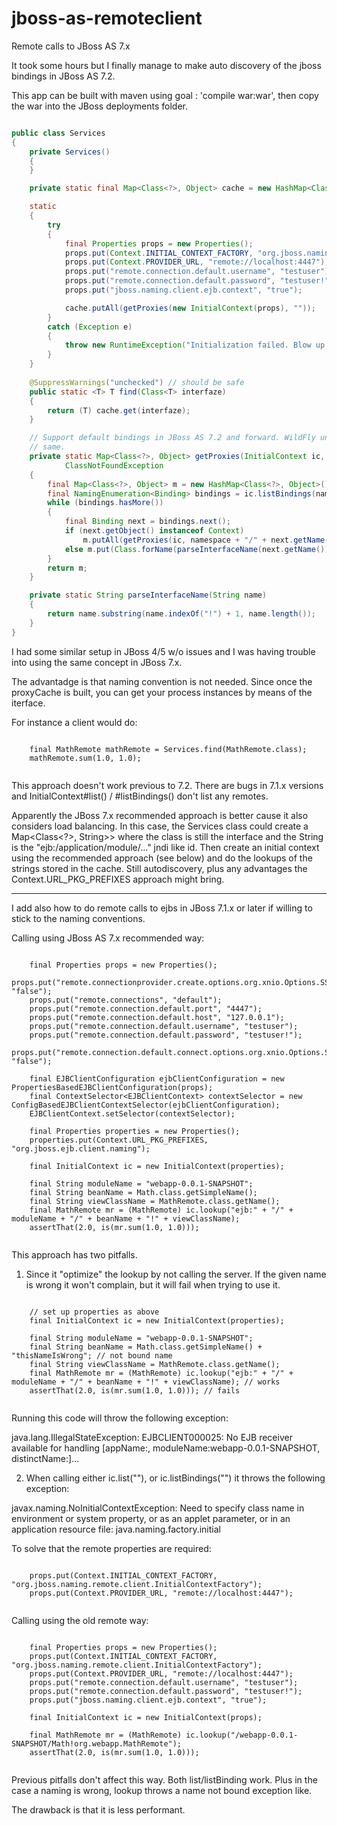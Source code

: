 # jboss-as-remoteclient
Remote calls to JBoss AS 7.x

It took some hours but I finally manage to make auto discovery of the jboss bindings in JBoss AS 7.2. 

This app can be built with maven using goal : 'compile war:war', then copy the war into the JBoss deployments folder.

```java

public class Services
{
    private Services()
    {
    }

    private static final Map<Class<?>, Object> cache = new HashMap<Class<?>, Object>();

    static
    {
        try
        {
            final Properties props = new Properties();
            props.put(Context.INITIAL_CONTEXT_FACTORY, "org.jboss.naming.remote.client.InitialContextFactory");
            props.put(Context.PROVIDER_URL, "remote://localhost:4447");
            props.put("remote.connection.default.username", "testuser");
            props.put("remote.connection.default.password", "testuser!");
            props.put("jboss.naming.client.ejb.context", "true");

            cache.putAll(getProxies(new InitialContext(props), ""));
        }
        catch (Exception e)
        {
            throw new RuntimeException("Initialization failed. Blow up.");
        }
    }
    
    @SuppressWarnings("unchecked") // should be safe
    public static <T> T find(Class<T> interfaze)
    {
        return (T) cache.get(interfaze);
    }

    // Support default bindings in JBoss AS 7.2 and forward. WildFly untested. I guess it's the
    // same.
    private static Map<Class<?>, Object> getProxies(InitialContext ic, String namespace) throws NamingException,
            ClassNotFoundException
    {
        final Map<Class<?>, Object> m = new HashMap<Class<?>, Object>();
        final NamingEnumeration<Binding> bindings = ic.listBindings(namespace);
        while (bindings.hasMore())
        {
            final Binding next = bindings.next();
            if (next.getObject() instanceof Context)
                m.putAll(getProxies(ic, namespace + "/" + next.getName() + "/"));
            else m.put(Class.forName(parseInterfaceName(next.getName())), next.getObject());
        }
        return m;
    }

    private static String parseInterfaceName(String name)
    {
        return name.substring(name.indexOf("!") + 1, name.length());
    }
}

```

I had some similar setup in JBoss 4/5 w/o issues and I was having trouble into using the same concept in JBoss 7.x.

The advantadge is that naming convention is not needed. Since once the proxyCache is built, you can get your process instances by means of the iterface. 

For instance a client would do:

``` 

    final MathRemote mathRemote = Services.find(MathRemote.class);
    mathRemote.sum(1.0, 1.0);
    
```
   
This approach doesn't work previous to 7.2. There are bugs in 7.1.x versions and InitialContext#list() / #listBindings() don't list any remotes.

Apparently the JBoss 7.x recommended approach is better cause it also considers load balancing. In this case, the Services class could
create a Map<Class<?>, String>> where the class is still the interface and the String is the "ejb:/application/module/..." jndi like id. 
Then create an initial context using the recommended approach (see below) and do the lookups of the strings stored in the cache. Still autodiscovery, plus 
any advantages the Context.URL_PKG_PREFIXES approach might bring.


----------------------------------------------------------------------------------------------------------------------------------------------------


I add also how to do remote calls to ejbs in JBoss 7.1.x or later if willing to stick to the naming conventions.

Calling using JBoss AS 7.x recommended way:

```

    final Properties props = new Properties();
    props.put("remote.connectionprovider.create.options.org.xnio.Options.SSL_ENABLED", "false");
    props.put("remote.connections", "default");
    props.put("remote.connection.default.port", "4447");
    props.put("remote.connection.default.host", "127.0.0.1");
    props.put("remote.connection.default.username", "testuser");
    props.put("remote.connection.default.password", "testuser!");
    props.put("remote.connection.default.connect.options.org.xnio.Options.SASL_POLICY_NOANONYMOUS", "false");

    final EJBClientConfiguration ejbClientConfiguration = new PropertiesBasedEJBClientConfiguration(props);
    final ContextSelector<EJBClientContext> contextSelector = new ConfigBasedEJBClientContextSelector(ejbClientConfiguration);
    EJBClientContext.setSelector(contextSelector);

    final Properties properties = new Properties();
    properties.put(Context.URL_PKG_PREFIXES, "org.jboss.ejb.client.naming");

    final InitialContext ic = new InitialContext(properties);

    final String moduleName = "webapp-0.0.1-SNAPSHOT";
    final String beanName = Math.class.getSimpleName();
    final String viewClassName = MathRemote.class.getName();
    final MathRemote mr = (MathRemote) ic.lookup("ejb:" + "/" + moduleName + "/" + beanName + "!" + viewClassName);
    assertThat(2.0, is(mr.sum(1.0, 1.0)));
    
```

This approach has two pitfalls. 

1) Since it "optimize" the lookup by not calling the server. If the given name is wrong it won't complain, but it will fail when trying to use it.

``` 
    
    // set up properties as above
    final InitialContext ic = new InitialContext(properties);

    final String moduleName = "webapp-0.0.1-SNAPSHOT";
    final String beanName = Math.class.getSimpleName() + "thisNameIsWrong"; // not bound name
    final String viewClassName = MathRemote.class.getName();
    final MathRemote mr = (MathRemote) ic.lookup("ejb:" + "/" + moduleName + "/" + beanName + "!" + viewClassName); // works
    assertThat(2.0, is(mr.sum(1.0, 1.0))); // fails 
    
```

Running this code will throw the following exception:

java.lang.IllegalStateException: EJBCLIENT000025: No EJB receiver available for handling 
[appName:, moduleName:webapp-0.0.1-SNAPSHOT, distinctName:]...

2) When calling either ic.list(""), or ic.listBindings("") it throws the following exception:

javax.naming.NoInitialContextException: Need to specify class name in environment or system property, 
or as an applet parameter, or in an application resource file:  java.naming.factory.initial

To solve that the remote properties are required:

```

    props.put(Context.INITIAL_CONTEXT_FACTORY, "org.jboss.naming.remote.client.InitialContextFactory");
    props.put(Context.PROVIDER_URL, "remote://localhost:4447");
    
```


Calling using the old remote way: 

```

    final Properties props = new Properties();
    props.put(Context.INITIAL_CONTEXT_FACTORY, "org.jboss.naming.remote.client.InitialContextFactory");
    props.put(Context.PROVIDER_URL, "remote://localhost:4447");
    props.put("remote.connection.default.username", "testuser");
    props.put("remote.connection.default.password", "testuser!");
    props.put("jboss.naming.client.ejb.context", "true");

    final InitialContext ic = new InitialContext(props);

    final MathRemote mr = (MathRemote) ic.lookup("/webapp-0.0.1-SNAPSHOT/Math!org.webapp.MathRemote");
    assertThat(2.0, is(mr.sum(1.0, 1.0)));
    
```

Previous pitfalls don't affect this way. Both list/listBinding work. Plus in the case a naming is wrong, lookup throws a name not bound exception like.

The drawback is that it is less performant.